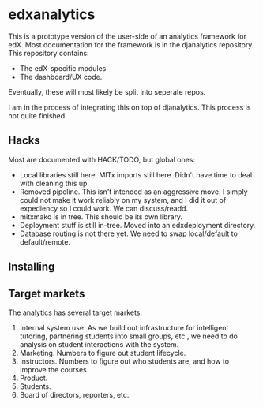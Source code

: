edxanalytics
============

This is a prototype version of the user-side of an analytics framework
for edX. Most documentation for the framework is in the djanalytics
repository. This repository contains:
* The edX-specific modules
* The dashboard/UX code. 

Eventually, these will most likely be split into seperate repos. 

I am in the process of integrating this on top of djanalytics. This
process is not quite finished. 

Hacks
-----

Most are documented with HACK/TODO, but global ones:

* Local libraries still here. MITx imports still here. Didn't have
  time to deal with cleaning this up.
* Removed pipeline. This isn't intended as an aggressive move. I
  simply could not make it work reliably on my system, and I did it
  out of expediency so I could work. We can discuss/readd.
* mitxmako is in tree. This should be its own library. 
* Deployment stuff is still in-tree. Moved into an edxdeployment
  directory.
* Database routing is not there yet. We need to swap local/default to
  default/remote.

Installing
----------


Target markets
--------------

The analytics has several target markets: 

1. Internal system use. As we build out infrastructure for intelligent
tutoring, partnering students into small groups, etc., we need to do
analysis on student interactions with the system.
2. Marketing. Numbers to figure out student lifecycle. 
3. Instructors. Numbers to figure out who students are, and how to
improve the courses. 
4. Product. 
5. Students. 
6. Board of directors, reporters, etc. 

